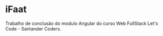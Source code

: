 # iFaat

Trabalho de conclusão do modulo Angular do curso Web FullStack Let's Code - Santander Coders.